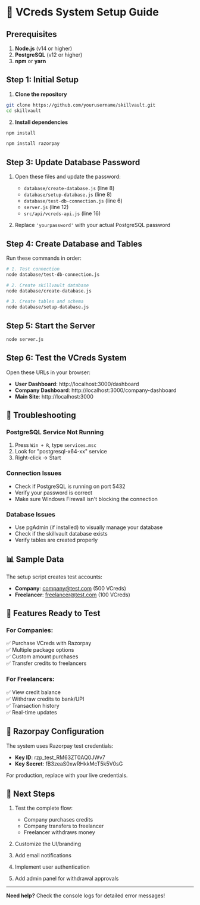 # 🚀 VCreds System Setup Guide

## Prerequisites

1. **Node.js** (v14 or higher)
2. **PostgreSQL** (v12 or higher)
3. **npm** or **yarn**

## Step 1: Initial Setup

1. **Clone the repository**
```bash
git clone https://github.com/yourusername/skillvault.git
cd skillvault
```

2. **Install dependencies**
```bash
npm install
```

```bash
npm install razorpay
```

## Step 3: Update Database Password

1. Open these files and update the password:
   - `database/create-database.js` (line 8)
   - `database/setup-database.js` (line 8) 
   - `database/test-db-connection.js` (line 6)
   - `server.js` (line 12)
   - `src/api/vcreds-api.js` (line 16)

2. Replace `'yourpassword'` with your actual PostgreSQL password

## Step 4: Create Database and Tables

Run these commands in order:

```bash
# 1. Test connection
node database/test-db-connection.js

# 2. Create skillvault database
node database/create-database.js

# 3. Create tables and schema
node database/setup-database.js
```

## Step 5: Start the Server

```bash
node server.js
```

## Step 6: Test the VCreds System

Open these URLs in your browser:

- **User Dashboard**: http://localhost:3000/dashboard
- **Company Dashboard**: http://localhost:3000/company-dashboard
- **Main Site**: http://localhost:3000

## 🔧 Troubleshooting

### PostgreSQL Service Not Running
1. Press `Win + R`, type `services.msc`
2. Look for "postgresql-x64-xx" service
3. Right-click → Start

### Connection Issues
- Check if PostgreSQL is running on port 5432
- Verify your password is correct
- Make sure Windows Firewall isn't blocking the connection

### Database Issues
- Use pgAdmin (if installed) to visually manage your database
- Check if the skillvault database exists
- Verify tables are created properly

## 📊 Sample Data

The setup script creates test accounts:
- **Company**: company@test.com (500 VCreds)
- **Freelancer**: freelancer@test.com (100 VCreds)

## 🎯 Features Ready to Test

### For Companies:
✅ Purchase VCreds with Razorpay  
✅ Multiple package options  
✅ Custom amount purchases  
✅ Transfer credits to freelancers  

### For Freelancers:
✅ View credit balance  
✅ Withdraw credits to bank/UPI  
✅ Transaction history  
✅ Real-time updates  

## 🔐 Razorpay Configuration

The system uses Razorpay test credentials:
- **Key ID**: rzp_test_RM63ZT0AQ0JWv7
- **Key Secret**: fB3zeaS0xwRHkkMcT5k5V0sG

For production, replace with your live credentials.

## 📱 Next Steps

1. Test the complete flow:
   - Company purchases credits
   - Company transfers to freelancer
   - Freelancer withdraws money

2. Customize the UI/branding
3. Add email notifications
4. Implement user authentication
5. Add admin panel for withdrawal approvals

---

**Need help?** Check the console logs for detailed error messages!